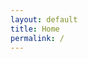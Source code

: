 ```yaml
---
layout: default
title: Home
permalink: /
---
```


<!-- Add this to your front matter to load assets -->
<!-- <head>
  <link href="{{ '/css/intro-animation.css' | relative_url }}" rel="stylesheet">
</head> -->

<!-- Intro Animation HTML
<div class="intro-animation" id="intro">
  <div class="intro-text">
    <span class="h">Hello</span>
    <span class="period">.</span>
  </div>
  <div class="circle"></div>
</div> -->

<!-- Main page content -->
<div class="page-content" style="opacity: 0;">
  <h1>Welcome to My Website</h1>

  <p>Here's what you'll find on my site:</p>

  <ul>
    <li><a href="/blog">Blog</a> - My thoughts and articles</li>
    <li><a href="/projects">Projects</a> - My projects</li>
    <li><a href="/resume">Resume</a> - My professional background</li>
  </ul>
</div>


<!-- Load JS at bottom -->
<!-- <script src="{{ '/js/intro-animation.js' | relative_url }}"></script> -->